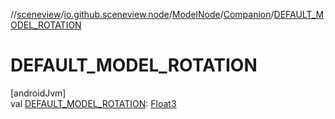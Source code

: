 //[sceneview](../../../../index.md)/[io.github.sceneview.node](../../index.md)/[ModelNode](../index.md)/[Companion](index.md)/[DEFAULT_MODEL_ROTATION](-d-e-f-a-u-l-t_-m-o-d-e-l_-r-o-t-a-t-i-o-n.md)

# DEFAULT_MODEL_ROTATION

[androidJvm]\
val [DEFAULT_MODEL_ROTATION](-d-e-f-a-u-l-t_-m-o-d-e-l_-r-o-t-a-t-i-o-n.md): [Float3](../../../dev.romainguy.kotlin.math/-float3/index.md)
